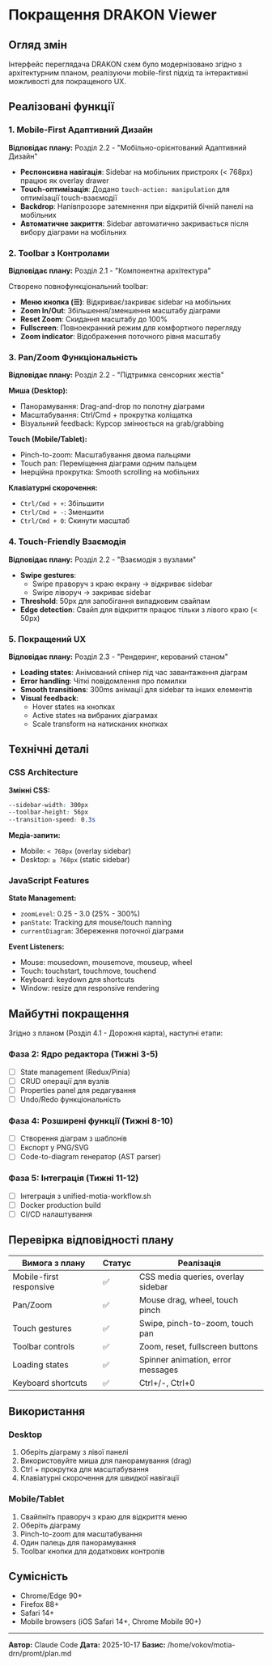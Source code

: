 # Покращення DRAKON Viewer

## Огляд змін

Інтерфейс переглядача DRAKON схем було модернізовано згідно з архітектурним планом, реалізуючи mobile-first підхід та інтерактивні можливості для покращеного UX.

## Реалізовані функції

### 1. Mobile-First Адаптивний Дизайн

**Відповідає плану:** Розділ 2.2 - "Мобільно-орієнтований Адаптивний Дизайн"

- **Респонсивна навігація**: Sidebar на мобільних пристроях (< 768px) працює як overlay drawer
- **Touch-оптимізація**: Додано `touch-action: manipulation` для оптимізації touch-взаємодії
- **Backdrop**: Напівпрозоре затемнення при відкритій бічній панелі на мобільних
- **Автоматичне закриття**: Sidebar автоматично закривається після вибору діаграми на мобільних

### 2. Toolbar з Контролами

**Відповідає плану:** Розділ 2.1 - "Компонентна архітектура"

Створено повнофункціональний toolbar:
- **Меню кнопка (☰)**: Відкриває/закриває sidebar на мобільних
- **Zoom In/Out**: Збільшення/зменшення масштабу діаграми
- **Reset Zoom**: Скидання масштабу до 100%
- **Fullscreen**: Повноекранний режим для комфортного перегляду
- **Zoom indicator**: Відображення поточного рівня масштабу

### 3. Pan/Zoom Функціональність

**Відповідає плану:** Розділ 2.2 - "Підтримка сенсорних жестів"

**Миша (Desktop):**
- Панорамування: Drag-and-drop по полотну діаграми
- Масштабування: Ctrl/Cmd + прокрутка коліщатка
- Візуальний feedback: Курсор змінюється на grab/grabbing

**Touch (Mobile/Tablet):**
- Pinch-to-zoom: Масштабування двома пальцями
- Touch pan: Переміщення діаграми одним пальцем
- Інерційна прокрутка: Smooth scrolling на мобільних

**Клавіатурні скорочення:**
- `Ctrl/Cmd + +`: Збільшити
- `Ctrl/Cmd + -`: Зменшити
- `Ctrl/Cmd + 0`: Скинути масштаб

### 4. Touch-Friendly Взаємодія

**Відповідає плану:** Розділ 2.2 - "Взаємодія з вузлами"

- **Swipe gestures**:
  - Swipe праворуч з краю екрану → відкриває sidebar
  - Swipe ліворуч → закриває sidebar
- **Threshold**: 50px для запобігання випадковим свайпам
- **Edge detection**: Свайп для відкриття працює тільки з лівого краю (< 50px)

### 5. Покращений UX

**Відповідає плану:** Розділ 2.3 - "Рендеринг, керований станом"

- **Loading states**: Анімований спінер під час завантаження діаграм
- **Error handling**: Чіткі повідомлення про помилки
- **Smooth transitions**: 300ms анімації для sidebar та інших елементів
- **Visual feedback**:
  - Hover states на кнопках
  - Active states на вибраних діаграмах
  - Scale transform на натисканих кнопках

## Технічні деталі

### CSS Architecture

**Змінні CSS:**
```css
--sidebar-width: 300px
--toolbar-height: 56px
--transition-speed: 0.3s
```

**Медіа-запити:**
- Mobile: `< 768px` (overlay sidebar)
- Desktop: `≥ 768px` (static sidebar)

### JavaScript Features

**State Management:**
- `zoomLevel`: 0.25 - 3.0 (25% - 300%)
- `panState`: Tracking для mouse/touch пanning
- `currentDiagram`: Збереження поточної діаграми

**Event Listeners:**
- Mouse: mousedown, mousemove, mouseup, wheel
- Touch: touchstart, touchmove, touchend
- Keyboard: keydown для shortcuts
- Window: resize для responsive rendering

## Майбутні покращення

Згідно з планом (Розділ 4.1 - Дорожня карта), наступні етапи:

### Фаза 2: Ядро редактора (Тижні 3-5)
- [ ] State management (Redux/Pinia)
- [ ] CRUD операції для вузлів
- [ ] Properties panel для редагування
- [ ] Undo/Redo функціональність

### Фаза 4: Розширені функції (Тижні 8-10)
- [ ] Створення діаграм з шаблонів
- [ ] Експорт у PNG/SVG
- [ ] Code-to-diagram генератор (AST parser)

### Фаза 5: Інтеграція (Тижні 11-12)
- [ ] Інтеграція з unified-motia-workflow.sh
- [ ] Docker production build
- [ ] CI/CD налаштування

## Перевірка відповідності плану

| Вимога з плану | Статус | Реалізація |
|----------------|--------|------------|
| Mobile-first responsive | ✅ | CSS media queries, overlay sidebar |
| Pan/Zoom | ✅ | Mouse drag, wheel, touch pinch |
| Touch gestures | ✅ | Swipe, pinch-to-zoom, touch pan |
| Toolbar controls | ✅ | Zoom, reset, fullscreen buttons |
| Loading states | ✅ | Spinner animation, error messages |
| Keyboard shortcuts | ✅ | Ctrl+/-, Ctrl+0 |

## Використання

### Desktop
1. Оберіть діаграму з лівої панелі
2. Використовуйте миша для панорамування (drag)
3. Ctrl + прокрутка для масштабування
4. Клавіатурні скорочення для швидкої навігації

### Mobile/Tablet
1. Свайпніть праворуч з краю для відкриття меню
2. Оберіть діаграму
3. Pinch-to-zoom для масштабування
4. Один палець для панорамування
5. Toolbar кнопки для додаткових контролів

## Сумісність

- Chrome/Edge 90+
- Firefox 88+
- Safari 14+
- Mobile browsers (iOS Safari 14+, Chrome Mobile 90+)

---

**Автор:** Claude Code
**Дата:** 2025-10-17
**Базис:** /home/vokov/motia-drn/promt/plan.md
